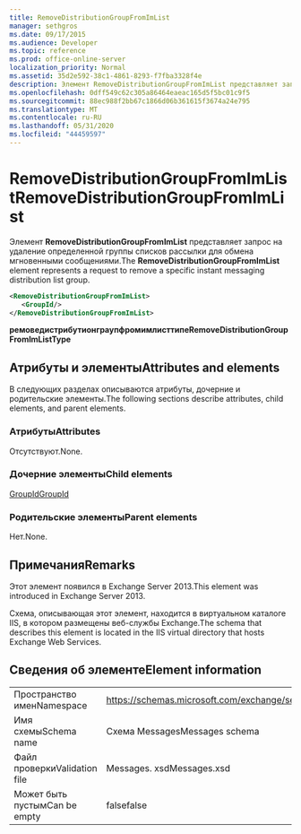 ```yaml
---
title: RemoveDistributionGroupFromImList
manager: sethgros
ms.date: 09/17/2015
ms.audience: Developer
ms.topic: reference
ms.prod: office-online-server
localization_priority: Normal
ms.assetid: 35d2e592-38c1-4861-8293-f7fba3328f4e
description: Элемент RemoveDistributionGroupFromImList представляет запрос на удаление определенной группы списков рассылки для обмена мгновенными сообщениями.
ms.openlocfilehash: 0dff549c62c305a86464eaeac165d5f5bc01c9f5
ms.sourcegitcommit: 88ec988f2bb67c1866d06b361615f3674a24e795
ms.translationtype: MT
ms.contentlocale: ru-RU
ms.lasthandoff: 05/31/2020
ms.locfileid: "44459597"
---
```

# <a name="removedistributiongroupfromimlist"></a><span data-ttu-id="c4ea3-103">RemoveDistributionGroupFromImList</span><span class="sxs-lookup"><span data-stu-id="c4ea3-103">RemoveDistributionGroupFromImList</span></span>

<span data-ttu-id="c4ea3-104">Элемент **RemoveDistributionGroupFromImList** представляет запрос на удаление определенной группы списков рассылки для обмена мгновенными сообщениями.</span><span class="sxs-lookup"><span data-stu-id="c4ea3-104">The **RemoveDistributionGroupFromImList** element represents a request to remove a specific instant messaging distribution list group.</span></span> 
  
```XML
<RemoveDistributionGroupFromImList>
   <GroupId/>
</RemoveDistributionGroupFromImList>
```

 <span data-ttu-id="c4ea3-105">**ремоведистрибутионграупфромимлисттипе**</span><span class="sxs-lookup"><span data-stu-id="c4ea3-105">**RemoveDistributionGroupFromImListType**</span></span>
## <a name="attributes-and-elements"></a><span data-ttu-id="c4ea3-106">Атрибуты и элементы</span><span class="sxs-lookup"><span data-stu-id="c4ea3-106">Attributes and elements</span></span>

<span data-ttu-id="c4ea3-107">В следующих разделах описываются атрибуты, дочерние и родительские элементы.</span><span class="sxs-lookup"><span data-stu-id="c4ea3-107">The following sections describe attributes, child elements, and parent elements.</span></span>
  
### <a name="attributes"></a><span data-ttu-id="c4ea3-108">Атрибуты</span><span class="sxs-lookup"><span data-stu-id="c4ea3-108">Attributes</span></span>

<span data-ttu-id="c4ea3-109">Отсутствуют.</span><span class="sxs-lookup"><span data-stu-id="c4ea3-109">None.</span></span>
  
### <a name="child-elements"></a><span data-ttu-id="c4ea3-110">Дочерние элементы</span><span class="sxs-lookup"><span data-stu-id="c4ea3-110">Child elements</span></span>

[<span data-ttu-id="c4ea3-111">GroupId</span><span class="sxs-lookup"><span data-stu-id="c4ea3-111">GroupId</span></span>](groupid.md)
  
### <a name="parent-elements"></a><span data-ttu-id="c4ea3-112">Родительские элементы</span><span class="sxs-lookup"><span data-stu-id="c4ea3-112">Parent elements</span></span>

<span data-ttu-id="c4ea3-113">Нет.</span><span class="sxs-lookup"><span data-stu-id="c4ea3-113">None.</span></span>
  
## <a name="remarks"></a><span data-ttu-id="c4ea3-114">Примечания</span><span class="sxs-lookup"><span data-stu-id="c4ea3-114">Remarks</span></span>

<span data-ttu-id="c4ea3-115">Этот элемент появился в Exchange Server 2013.</span><span class="sxs-lookup"><span data-stu-id="c4ea3-115">This element was introduced in Exchange Server 2013.</span></span>
  
<span data-ttu-id="c4ea3-116">Схема, описывающая этот элемент, находится в виртуальном каталоге IIS, в котором размещены веб-службы Exchange.</span><span class="sxs-lookup"><span data-stu-id="c4ea3-116">The schema that describes this element is located in the IIS virtual directory that hosts Exchange Web Services.</span></span>
  
## <a name="element-information"></a><span data-ttu-id="c4ea3-117">Сведения об элементе</span><span class="sxs-lookup"><span data-stu-id="c4ea3-117">Element information</span></span>

|||
|:-----|:-----|
|<span data-ttu-id="c4ea3-118">Пространство имен</span><span class="sxs-lookup"><span data-stu-id="c4ea3-118">Namespace</span></span>  <br/> |https://schemas.microsoft.com/exchange/services/2006/messages  <br/> |
|<span data-ttu-id="c4ea3-119">Имя схемы</span><span class="sxs-lookup"><span data-stu-id="c4ea3-119">Schema name</span></span>  <br/> |<span data-ttu-id="c4ea3-120">Схема Messages</span><span class="sxs-lookup"><span data-stu-id="c4ea3-120">Messages schema</span></span>  <br/> |
|<span data-ttu-id="c4ea3-121">Файл проверки</span><span class="sxs-lookup"><span data-stu-id="c4ea3-121">Validation file</span></span>  <br/> |<span data-ttu-id="c4ea3-122">Messages. xsd</span><span class="sxs-lookup"><span data-stu-id="c4ea3-122">Messages.xsd</span></span>  <br/> |
|<span data-ttu-id="c4ea3-123">Может быть пустым</span><span class="sxs-lookup"><span data-stu-id="c4ea3-123">Can be empty</span></span>  <br/> |<span data-ttu-id="c4ea3-124">false</span><span class="sxs-lookup"><span data-stu-id="c4ea3-124">false</span></span>  <br/> |
   

